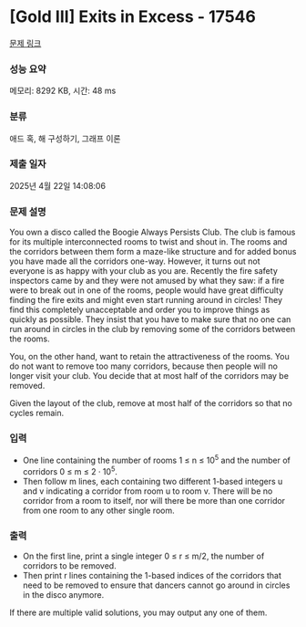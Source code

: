 # [Gold III] Exits in Excess - 17546 

[문제 링크](https://www.acmicpc.net/problem/17546) 

### 성능 요약

메모리: 8292 KB, 시간: 48 ms

### 분류

애드 혹, 해 구성하기, 그래프 이론

### 제출 일자

2025년 4월 22일 14:08:06

### 문제 설명

<p>You own a disco called the Boogie Always Persists Club. The club is famous for its multiple interconnected rooms to twist and shout in. The rooms and the corridors between them form a maze-like structure and for added bonus you have made all the corridors one-way. However, it turns out not everyone is as happy with your club as you are. Recently the fire safety inspectors came by and they were not amused by what they saw: if a fire were to break out in one of the rooms, people would have great difficulty finding the fire exits and might even start running around in circles! They find this completely unacceptable and order you to improve things as quickly as possible. They insist that you have to make sure that no one can run around in circles in the club by removing some of the corridors between the rooms.</p>

<p>You, on the other hand, want to retain the attractiveness of the rooms. You do not want to remove too many corridors, because then people will no longer visit your club. You decide that at most half of the corridors may be removed.</p>

<p>Given the layout of the club, remove at most half of the corridors so that no cycles remain.</p>

### 입력 

 <ul>
	<li>One line containing the number of rooms 1 ≤ n ≤ 10<sup>5</sup> and the number of corridors 0 ≤ m ≤ 2 · 10<sup>5</sup>.</li>
	<li>Then follow m lines, each containing two different 1-based integers u and v indicating a corridor from room u to room v. There will be no corridor from a room to itself, nor will there be more than one corridor from one room to any other single room.</li>
</ul>

### 출력 

 <ul>
	<li>On the first line, print a single integer 0 ≤ r ≤ m/2, the number of corridors to be removed.</li>
	<li>Then print r lines containing the 1-based indices of the corridors that need to be removed to ensure that dancers cannot go around in circles in the disco anymore.</li>
</ul>

<p>If there are multiple valid solutions, you may output any one of them.</p>

